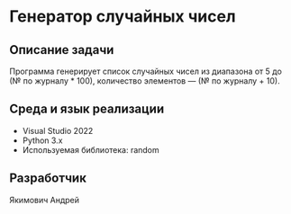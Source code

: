 # Генератор случайных чисел

## Описание задачи
Программа генерирует список случайных чисел из диапазона от 5 до (№ по журналу * 100), количество элементов — (№ по журналу + 10).

## Среда и язык реализации
- Visual Studio 2022
- Python 3.x
- Используемая библиотека: random

## Разработчик
Якимович Андрей
